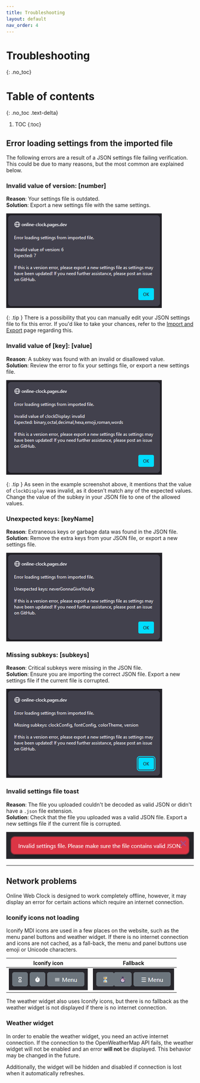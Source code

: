 ```yaml
---
title: Troubleshooting
layout: default
nav_order: 4
---
```

# Troubleshooting
{: .no_toc}

# Table of contents
{: .no_toc .text-delta}

1. TOC
{:toc}

## Error loading settings from the imported file
The following errors are a result of a JSON settings file failing verification. This could be due to many reasons, but the most common are explained below.

### Invalid value of version: [number]
**Reason**: Your settings file is outdated.  
**Solution**: Export a new settings file with the same settings.

![A screenshot of the invalid version error popup in Mozilla Firefox.](/assets/images/docs-Troubleshooting/import-version-firefox.png)

{: .tip }
There is a possibility that you can manually edit your JSON settings file to fix this error. If you'd like to take your chances, refer to the [Import and Export](/docs/importexport#base-keys) page regarding this.

### Invalid value of [key]: [value]
**Reason**: A subkey was found with an invalid or disallowed value.  
**Solution**: Review the error to fix your settings file, or export a new settings file.

![A screenshot of the general invalid value error popup in Mozilla Firefox.](/assets/images/docs-Troubleshooting/import-invalidvalue-firefox.png)

{: .tip }
As seen in the example screenshot above, it mentions that the value of `clockDisplay` was invalid, as it doesn't match any of the expected values. Change the value of the subkey in your JSON file to one of the allowed values.

### Unexpected keys: [keyName]
**Reason**: Extraneous keys or garbage data was found in the JSON file.  
**Solution**: Remove the extra keys from your JSON file, or export a new settings file.

![A screenshot of the unexpected keys error popup in Mozilla Firefox.](/assets/images/docs-Troubleshooting/import-unexpectedkeys-firefox.png)

### Missing subkeys: [subkeys]
**Reason**: Critical subkeys were missing in the JSON file.  
**Solution**: Ensure you are importing the correct JSON file. Export a new settings file if the current file is corrupted.

![A screenshot of the missing subkeys error popup in Mozilla Firefox.](/assets/images/docs-Troubleshooting/import-missing-firefox.png)

### Invalid settings file toast
**Reason**: The file you uploaded couldn't be decoded as valid JSON or didn't have a `.json` file extension.  
**Solution**: Check that the file you uploaded was a valid JSON file. Export a new settings file if the current file is corrupted.

![A screenshot of the invalid settings file toast error popup.](/assets/images/docs-Troubleshooting/import-invalidfile.png)

<hr>

## Network problems
Online Web Clock is designed to work completely offline, however, it may display an error for certain actions which require an internet connection.

### Iconify icons not loading
Iconify MDI icons are used in a few places on the website, such as the menu panel buttons and weather widget. If there is no internet connection and icons are not cached, as a fall-back, the menu and panel buttons use emoji or Unicode characters.

| Iconify icon | Fallback |
| --- | --- |
| ![](/assets/images/docs-Troubleshooting/iconify-enabled.png) | ![](/assets/images/docs-Troubleshooting/iconify-disabled.png) |

The weather widget also uses Iconify icons, but there is no fallback as the weather widget is not displayed if there is no internet connection.

### Weather widget
In order to enable the weather widget, you need an active internet connection. If the connection to the OpenWeatherMap API fails, the weather widget will not be enabled and an error **will not** be displayed. This behavior may be changed in the future.

Additionally, the widget will be hidden and disabled if connection is lost when it automatically refreshes.
